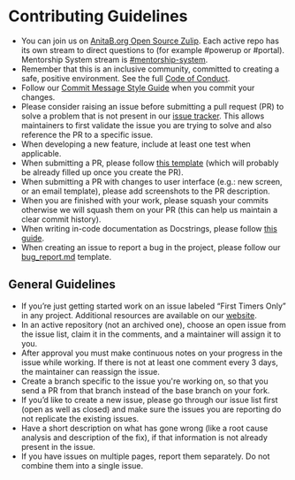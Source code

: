 # Contributing Guidelines

* You can join us on [AnitaB.org Open Source Zulip](https://anitab-org.zulipchat.com/).  Each active repo has its own stream to direct questions to (for example #powerup or #portal).  Mentorship System stream is [#mentorship-system](https://anitab-org.zulipchat.com/#narrow/stream/222534-mentorship-system).
* Remember that this is an inclusive community, committed to creating a safe, positive environment.  See the full [Code of Conduct](http://www.systers.io/code-of-conduct.html).
* Follow our [Commit Message Style Guide](https://github.com/anitab-org/mentorship-backend/wiki/Commit-Message-Style-Guide) when you commit your changes.
* Please consider raising an issue before submitting a pull request (PR) to solve a problem that is not present in our [issue tracker](https://github.com/anitab-org/mentorship-backend/issues). This allows maintainers to first validate the issue you are trying to solve and also reference the PR to a specific issue.
* When developing a new feature, include at least one test when applicable.
* When submitting a PR, please follow [this template](PULL_REQUEST_TEMPLATE.md) (which will probably be already filled up once you create the PR).
* When submitting a PR with changes to user interface (e.g.: new screen, or an email template), please add screenshots to the PR description.
* When you are finished with your work, please squash your commits otherwise we will squash them on your PR (this can help us maintain a clear commit history). 
* When writing in-code documentation as Docstrings, please follow [this guide](https://github.com/google/styleguide/blob/gh-pages/pyguide.md#38-comments-and-docstrings).
* When creating an issue to report a bug in the project, please follow our [bug_report.md](ISSUE_TEMPLATE/bug_report.md) template.

## General Guidelines

* If you’re just getting started work on an issue labeled “First Timers Only” in any project. Additional resources are available on our [website](http://www.systers.io).
* In an active repository (not an archived one), choose an open issue from the issue list, claim it in the comments, and a maintainer will assign it to you.  
* After approval you must make continuous notes on your progress in the issue while working.  If there is not at least one comment every 3 days, the maintainer can reassign the issue.
* Create a branch specific to the issue you're working on, so that you send a PR from that branch instead of the base branch on your fork.
* If you’d like to create a new issue, please go through our issue list first (open as well as closed) and make sure the issues you are reporting do not replicate the existing issues. 
* Have a short description on what has gone wrong (like a root cause analysis and description of the fix), if that information is not already present in the issue.
* If you have issues on multiple pages, report them separately. Do not combine them into a single issue.
